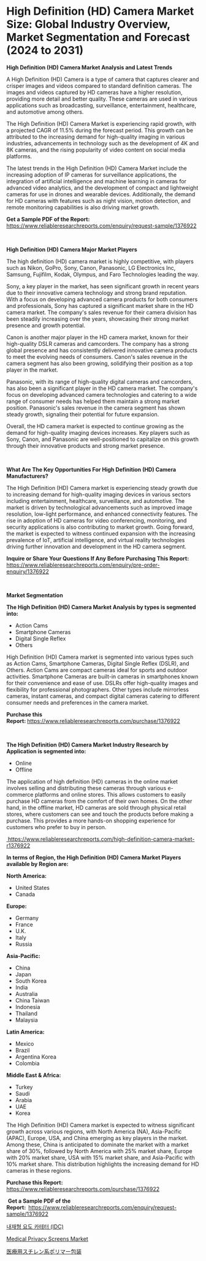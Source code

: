 <p><h1>High Definition (HD) Camera Market Size: Global Industry Overview, Market Segmentation and Forecast (2024 to 2031)</h1></p><p><strong>High Definition (HD) Camera Market Analysis and Latest Trends</strong></p>
<p><p>A High Definition (HD) Camera is a type of camera that captures clearer and crisper images and videos compared to standard definition cameras. The images and videos captured by HD cameras have a higher resolution, providing more detail and better quality. These cameras are used in various applications such as broadcasting, surveillance, entertainment, healthcare, and automotive among others.</p><p>The High Definition (HD) Camera Market is experiencing rapid growth, with a projected CAGR of 11.5% during the forecast period. This growth can be attributed to the increasing demand for high-quality imaging in various industries, advancements in technology such as the development of 4K and 8K cameras, and the rising popularity of video content on social media platforms.</p><p>The latest trends in the High Definition (HD) Camera Market include the increasing adoption of IP cameras for surveillance applications, the integration of artificial intelligence and machine learning in cameras for advanced video analytics, and the development of compact and lightweight cameras for use in drones and wearable devices. Additionally, the demand for HD cameras with features such as night vision, motion detection, and remote monitoring capabilities is also driving market growth.</p></p>
<p><strong>Get a Sample PDF of the Report:&nbsp;</strong> <a href="https://www.reliableresearchreports.com/enquiry/request-sample/1376922">https://www.reliableresearchreports.com/enquiry/request-sample/1376922</a></p>
<p>&nbsp;</p>
<p><strong>High Definition (HD) Camera Major Market Players</strong></p>
<p><p>The high definition (HD) camera market is highly competitive, with players such as Nikon, GoPro, Sony, Canon, Panasonic, LG Electronics Inc, Samsung, Fujifilm, Kodak, Olympus, and Faro Technologies leading the way. </p><p>Sony, a key player in the market, has seen significant growth in recent years due to their innovative camera technology and strong brand reputation. With a focus on developing advanced camera products for both consumers and professionals, Sony has captured a significant market share in the HD camera market. The company's sales revenue for their camera division has been steadily increasing over the years, showcasing their strong market presence and growth potential.</p><p>Canon is another major player in the HD camera market, known for their high-quality DSLR cameras and camcorders. The company has a strong global presence and has consistently delivered innovative camera products to meet the evolving needs of consumers. Canon's sales revenue in the camera segment has also been growing, solidifying their position as a top player in the market.</p><p>Panasonic, with its range of high-quality digital cameras and camcorders, has also been a significant player in the HD camera market. The company's focus on developing advanced camera technologies and catering to a wide range of consumer needs has helped them maintain a strong market position. Panasonic's sales revenue in the camera segment has shown steady growth, signaling their potential for future expansion.</p><p>Overall, the HD camera market is expected to continue growing as the demand for high-quality imaging devices increases. Key players such as Sony, Canon, and Panasonic are well-positioned to capitalize on this growth through their innovative products and strong market presence.</p></p>
<p>&nbsp;</p>
<p><strong>What Are The Key Opportunities For High Definition (HD) Camera Manufacturers?</strong></p>
<p><p>The High Definition (HD) Camera market is experiencing steady growth due to increasing demand for high-quality imaging devices in various sectors including entertainment, healthcare, surveillance, and automotive. The market is driven by technological advancements such as improved image resolution, low-light performance, and enhanced connectivity features. The rise in adoption of HD cameras for video conferencing, monitoring, and security applications is also contributing to market growth. Going forward, the market is expected to witness continued expansion with the increasing prevalence of IoT, artificial intelligence, and virtual reality technologies driving further innovation and development in the HD camera segment.</p></p>
<p><strong>Inquire or Share Your Questions If Any Before Purchasing This Report:</strong> <a href="https://www.reliableresearchreports.com/enquiry/pre-order-enquiry/1376922">https://www.reliableresearchreports.com/enquiry/pre-order-enquiry/1376922</a></p>
<p>&nbsp;</p>
<p><strong>Market Segmentation</strong></p>
<p><strong>The High Definition (HD) Camera Market Analysis by types is segmented into:</strong></p>
<p><ul><li>Action Cams</li><li>Smartphone Cameras</li><li>Digital Single Reflex</li><li>Others</li></ul></p>
<p><p>High Definition (HD) Camera market is segmented into various types such as Action Cams, Smartphone Cameras, Digital Single Reflex (DSLR), and Others. Action Cams are compact cameras ideal for sports and outdoor activities. Smartphone Cameras are built-in cameras in smartphones known for their convenience and ease of use. DSLRs offer high-quality images and flexibility for professional photographers. Other types include mirrorless cameras, instant cameras, and compact digital cameras catering to different consumer needs and preferences in the camera market.</p></p>
<p><strong>Purchase this Report:&nbsp;</strong><a href="https://www.reliableresearchreports.com/purchase/1376922">https://www.reliableresearchreports.com/purchase/1376922</a></p>
<p>&nbsp;</p>
<p><strong>The High Definition (HD) Camera Market Industry Research by Application is segmented into:</strong></p>
<p><ul><li>Online</li><li>Offline</li></ul></p>
<p><p>The application of high definition (HD) cameras in the online market involves selling and distributing these cameras through various e-commerce platforms and online stores. This allows customers to easily purchase HD cameras from the comfort of their own homes. On the other hand, in the offline market, HD cameras are sold through physical retail stores, where customers can see and touch the products before making a purchase. This provides a more hands-on shopping experience for customers who prefer to buy in person.</p></p>
<p><a href="https://www.reliableresearchreports.com/high-definition-camera-market-r1376922">&nbsp;https://www.reliableresearchreports.com/high-definition-camera-market-r1376922</a></p>
<p><strong>In terms of Region, the High Definition (HD) Camera Market Players available by Region are:</strong></p>
<p>
    <p> <strong> North America: </strong>
        <ul>
            <li>United States</li>
            <li>Canada</li>
        </ul>
        </p> 
    <p> <strong> Europe: </strong>
        <ul>
            <li>Germany</li>
            <li>France</li>
            <li>U.K.</li>
            <li>Italy</li>
            <li>Russia</li>
        </ul>
        </p> 
    <p> <strong> Asia-Pacific: </strong>
        <ul>
            <li>China</li>
            <li>Japan</li>
            <li>South Korea</li>
            <li>India</li>
            <li>Australia</li>
            <li>China Taiwan</li>
            <li>Indonesia</li>
            <li>Thailand</li>
            <li>Malaysia</li>
        </ul>
        </p> 
    <p> <strong> Latin America: </strong>
        <ul>
            <li>Mexico</li>
            <li>Brazil</li>
            <li>Argentina Korea</li>
            <li>Colombia</li>
        </ul>
        </p> 
    <p> <strong> Middle East & Africa: </strong>
        <ul>
            <li>Turkey</li>
            <li>Saudi</li>
            <li>Arabia</li>
            <li>UAE</li>
            <li>Korea</li>
        </ul>
    </p>
    </p>
<p><p>The High Definition (HD) Camera market is expected to witness significant growth across various regions, with North America (NA), Asia-Pacific (APAC), Europe, USA, and China emerging as key players in the market. Among these, China is anticipated to dominate the market with a market share of 30%, followed by North America with 25% market share, Europe with 20% market share, USA with 15% market share, and Asia-Pacific with 10% market share. This distribution highlights the increasing demand for HD cameras in these regions.</p></p>
<p><strong>Purchase this Report: </strong><a href="https://www.reliableresearchreports.com/purchase/1376922">https://www.reliableresearchreports.com/purchase/1376922</a></p>
<p>&nbsp;<strong>Get a Sample PDF of the Report:&nbsp;&nbsp;</strong><a href="https://www.reliableresearchreports.com/enquiry/request-sample/1376922">https://www.reliableresearchreports.com/enquiry/request-sample/1376922</a></p>
<p><strong></strong></p>
<p><p><a href="https://github.com/RonSpencer61/Market-Research-Report-List-1/blob/main/9125189111202.md">내재형 요도 카테터 (IDC)</a></p><p><a href="https://view.publitas.com/reportprime-1/global-medical-privacy-screens-market-opportunities-and-forecast-for-period-from-2024-to-2031/">Medical Privacy Screens Market</a></p><p><a href="https://github.com/MacyOrn/Market-Research-Report-List-1/blob/main/3267813114698.md">医療用スチレン系ポリマー包装</a></p></p>
